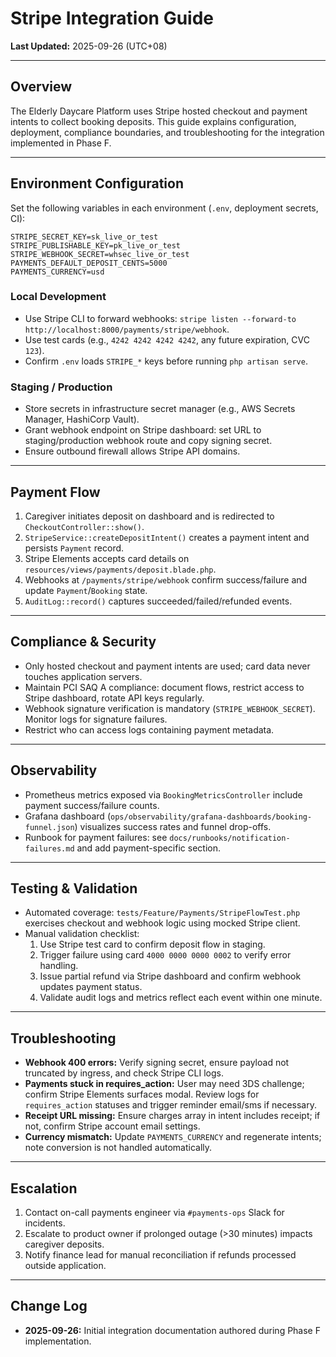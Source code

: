 # Stripe Integration Guide

**Last Updated:** 2025-09-26 (UTC+08)

---

## Overview
The Elderly Daycare Platform uses Stripe hosted checkout and payment intents to collect booking deposits. This guide explains configuration, deployment, compliance boundaries, and troubleshooting for the integration implemented in Phase F.

---

## Environment Configuration
Set the following variables in each environment (`.env`, deployment secrets, CI):

```dotenv
STRIPE_SECRET_KEY=sk_live_or_test
STRIPE_PUBLISHABLE_KEY=pk_live_or_test
STRIPE_WEBHOOK_SECRET=whsec_live_or_test
PAYMENTS_DEFAULT_DEPOSIT_CENTS=5000
PAYMENTS_CURRENCY=usd
```

### Local Development
- Use Stripe CLI to forward webhooks: `stripe listen --forward-to http://localhost:8000/payments/stripe/webhook`.
- Use test cards (e.g., `4242 4242 4242 4242`, any future expiration, CVC `123`).
- Confirm `.env` loads `STRIPE_*` keys before running `php artisan serve`.

### Staging / Production
- Store secrets in infrastructure secret manager (e.g., AWS Secrets Manager, HashiCorp Vault).
- Grant webhook endpoint on Stripe dashboard: set URL to staging/production webhook route and copy signing secret.
- Ensure outbound firewall allows Stripe API domains.

---

## Payment Flow
1. Caregiver initiates deposit on dashboard and is redirected to `CheckoutController::show()`.
2. `StripeService::createDepositIntent()` creates a payment intent and persists `Payment` record.
3. Stripe Elements accepts card details on `resources/views/payments/deposit.blade.php`.
4. Webhooks at `/payments/stripe/webhook` confirm success/failure and update `Payment`/`Booking` state.
5. `AuditLog::record()` captures succeeded/failed/refunded events.

---

## Compliance & Security
- Only hosted checkout and payment intents are used; card data never touches application servers.
- Maintain PCI SAQ A compliance: document flows, restrict access to Stripe dashboard, rotate API keys regularly.
- Webhook signature verification is mandatory (`STRIPE_WEBHOOK_SECRET`). Monitor logs for signature failures.
- Restrict who can access logs containing payment metadata.

---

## Observability
- Prometheus metrics exposed via `BookingMetricsController` include payment success/failure counts.
- Grafana dashboard (`ops/observability/grafana-dashboards/booking-funnel.json`) visualizes success rates and funnel drop-offs.
- Runbook for payment failures: see `docs/runbooks/notification-failures.md` and add payment-specific section.

---

## Testing & Validation
- Automated coverage: `tests/Feature/Payments/StripeFlowTest.php` exercises checkout and webhook logic using mocked Stripe client.
- Manual validation checklist:
  1. Use Stripe test card to confirm deposit flow in staging.
  2. Trigger failure using card `4000 0000 0000 0002` to verify error handling.
  3. Issue partial refund via Stripe dashboard and confirm webhook updates payment status.
  4. Validate audit logs and metrics reflect each event within one minute.

---

## Troubleshooting
- **Webhook 400 errors:** Verify signing secret, ensure payload not truncated by ingress, and check Stripe CLI logs.
- **Payments stuck in requires_action:** User may need 3DS challenge; confirm Stripe Elements surfaces modal. Review logs for `requires_action` statuses and trigger reminder email/sms if necessary.
- **Receipt URL missing:** Ensure charges array in intent includes receipt; if not, confirm Stripe account email settings.
- **Currency mismatch:** Update `PAYMENTS_CURRENCY` and regenerate intents; note conversion is not handled automatically.

---

## Escalation
1. Contact on-call payments engineer via `#payments-ops` Slack for incidents.
2. Escalate to product owner if prolonged outage (>30 minutes) impacts caregiver deposits.
3. Notify finance lead for manual reconciliation if refunds processed outside application.

---

## Change Log
- **2025-09-26:** Initial integration documentation authored during Phase F implementation.
